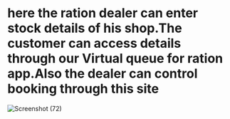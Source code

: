 
# here the ration dealer can enter stock details of his shop.The customer can access details through our Virtual queue for ration app.Also  the dealer can control booking through this site
![Screenshot (72)](https://user-images.githubusercontent.com/85489402/123921243-6ce8eb80-d9a4-11eb-9af4-79def37e0562.png)
